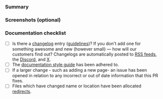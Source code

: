 ### Summary

<!-- Add context such as the type of documentation being updated or added -->

### Screenshots (optional)

<!-- Add imagery to convey the changes made by this PR (optional) -->

### Documentation checklist

<!-- Remove items that do not apply -->

- [ ] Is there a [changelog](https://developers.cloudflare.com/changelog/) entry ([guidelines](https://developers.cloudflare.com/style-guide/documentation-content-strategy/content-types/changelog/))? If you don't add one for something awesome and new (however small) — how will our customers find out? Changelogs are automatically posted to [RSS feeds](https://developers.cloudflare.com/fundamentals/new-features/available-rss-feeds/), the [Discord](https://discord.com/channels/595317990191398933/1040420029080018945), and [X](https://x.com/CFchangelog).
- [ ] The [documentation style guide](https://developers.cloudflare.com/style-guide/) has been adhered to.
- [ ] If a larger change - such as adding a new page- an issue has been opened in relation to any incorrect or out of date information that this PR fixes.
- [ ] Files which have changed name or location have been allocated [redirects](https://developers.cloudflare.com/pages/configuration/redirects/#per-file).
